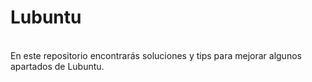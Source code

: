 # Lubuntu
<br>En este repositorio encontrarás soluciones y tips para mejorar algunos apartados de Lubuntu.
